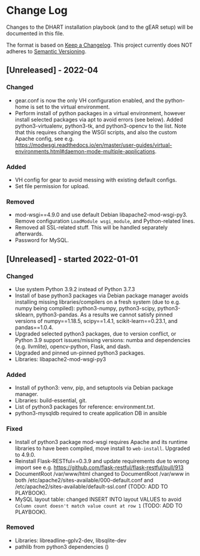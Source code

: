 # Change Log

Changes to the DHART installation playbook (and to the gEAR setup) will be documented in this file.

The format is based on [Keep a Changelog](http://keepachangelog.com/).
This project currently does NOT adheres to [Semantic Versioning](http://semver.org/).

## [Unreleased] - 2022-04

### Changed
- gear.conf is now the only VH configuration enabled, and the python-home is set to the virtual environment. 
- Perform install of python packages in a virtual environment, however install selected packages via apt to avoid errors (see below). Added python3-virtualenv, python3-tk, and python3-opencv to the list. Note that this requires changing the WSGI scripts, and also the custom Apache config, see e.g. https://modwsgi.readthedocs.io/en/master/user-guides/virtual-environments.html#daemon-mode-multiple-applications.

### Added 
- VH config for gear to avoid messing with existing default configs.
- Set file permission for upload.

### Removed
- mod-wsgi==4.9.0 and use default Debian libapache2-mod-wsgi-py3. Remove configuration `LoadModule wsgi_module`, and Python-related lines.
- Removed all SSL-related stuff. This will be handled separately afterwards.
- Password for MySQL.

## [Unreleased] - started 2022-01-01

### Changed
- Use system Python 3.9.2 instead of Python 3.7.3 
- Install of base python3 packages via Debian package manager avoids installing missing libraries/compilers on a fresh system (due to e.g. numpy being compiled): python3-numpy, python3-scipy, python3-sklearn, python3-pandas. As a results we cannot satisfy pinned versions of numpy==1.18.5, scipy==1.4.1, scikit-learn==0.23.1, and pandas==1.0.4.
- Upgraded selected python3 packages, due to version conflict, or Python 3.9 support issues/missing versions: numba and dependencies (e.g. llvmlite), opencv-python, Flask, and dash. 
- Upgraded and pinned un-pinned python3 packages.
- Libraries: libapache2-mod-wsgi-py3

### Added
- Install of python3: venv, pip, and setuptools via Debian package manager.
- Libraries: build-essential, git.
- List of python3 packages for reference: environment.txt.
- python3-mysqldb required to create application DB in ansible

### Fixed
- Install of python3 package mod-wsgi requires Apache and its runtime libraries to have been compiled, move install to `web-install`. Upgraded to 4.9.0.
- Reinstall Flask-RESTful==0.3.9 and update requirements due to wrong import see e.g. https://github.com/flask-restful/flask-restful/pull/913
- DocumentRoot /var/www/html changed to DocumentRoot /var/www in both /etc/apache2/sites-available/000-default.conf and /etc/apache2/sites-available/default-ssl.conf (TODO: ADD TO PLAYBOOK).
- MySQL layout table: changed INSERT INTO layout VALUES to avoid `Column count doesn't match value count at row 1` (TODO: ADD TO PLAYBOOK).

### Removed
- Libraries: libreadline-gplv2-dev, libsqlite-dev
- pathlib from python3 dependencies ()

